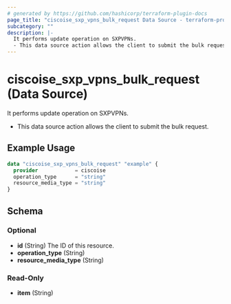 ```yaml
---
# generated by https://github.com/hashicorp/terraform-plugin-docs
page_title: "ciscoise_sxp_vpns_bulk_request Data Source - terraform-provider-ciscoise"
subcategory: ""
description: |-
  It performs update operation on SXPVPNs.
  - This data source action allows the client to submit the bulk request.
---
```


# ciscoise_sxp_vpns_bulk_request (Data Source)

It performs update operation on SXPVPNs.

- This data source action allows the client to submit the bulk request.

## Example Usage

```terraform
data "ciscoise_sxp_vpns_bulk_request" "example" {
  provider            = ciscoise
  operation_type      = "string"
  resource_media_type = "string"
}
```

<!-- schema generated by tfplugindocs -->
## Schema

### Optional

- **id** (String) The ID of this resource.
- **operation_type** (String)
- **resource_media_type** (String)

### Read-Only

- **item** (String)


